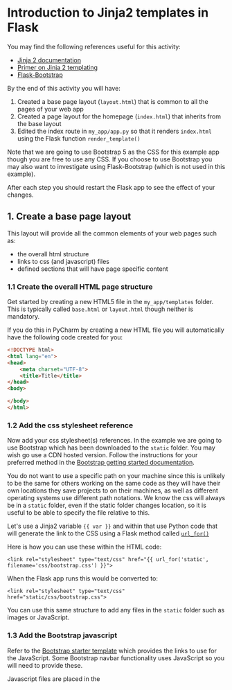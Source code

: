 # Introduction to Jinja2 templates in Flask

You may find the following references useful for this activity:

- [Jinja 2 documentation](https://jinja.palletsprojects.com/en/2.11.x/)
- [Primer on Jinja 2 templating](https://realpython.com/primer-on-jinja-templating/)
- [Flask-Bootstrap](https://pythonhosted.org/Flask-Bootstrap/)

By the end of this activity you will have:

1. Created a base page layout (`layout.html`) that is common to all the pages of your web app
2. Created a page layout for the homepage (`index.html`) that inherits from the base layout
3. Edited the index route in `my_app/app.py` so that it renders `index.html` using the Flask
   function `render_template()`

Note that we are going to use Bootstrap 5 as the CSS for this example app though you are free to use any CSS. If you
choose to use Bootstrap you may also want to investigate using Flask-Bootstrap (which is not used in this example).

After each step you should restart the Flask app to see the effect of your changes.

## 1. Create a base page layout

This layout will provide all the common elements of your web pages such as:

- the overall html structure
- links to css (and javascript) files
- defined sections that will have page specific content

### 1.1 Create the overall HTML page structure

Get started by creating a new HTML5 file in the `my_app/templates` folder. This is typically called `base.html`
or `layout.html` though neither is mandatory.

If you do this in PyCharm by creating a new HTML file you will automatically have the following code created for you:

```html
<!DOCTYPE html>
<html lang="en">
<head>
    <meta charset="UTF-8">
    <title>Title</title>
</head>
<body>

</body>
</html>
```

### 1.2 Add the css stylesheet reference

Now add your css stylesheet(s) references. In the example we are going to use Bootstrap which has been downloaded to
the `static` folder. You may wish go use a CDN hosted version. Follow the instructions for your preferred method in
the [Bootstrap getting started documentation](https://getbootstrap.com/docs/5.0/getting-started/introduction/).

You do not want to use a specific path on your machine since this is unlikely to be the same for others working on the
same code as they will have their own locations they save projects to on their machines, as well as different operating
systems use different path notations. We know the css will always be in a `static` folder, even if the static folder
changes location, so it is useful to be able to specify the file relative to this.

Let's use a Jinja2 variable `{{ var }}` and within that use Python code that will generate the link to the CSS using a
Flask method called [`url_for()`](https://flask.palletsprojects.com/en/1.1.x/api/?highlight=url_for#flask.url_for)

Here is how you can use these within the HTML code:

```jinja2
<link rel="stylesheet" type="text/css" href="{{ url_for('static', filename='css/bootstrap.css') }}">
```

When the Flask app runs this would be converted to:

```jinja2
<link rel="stylesheet" type="text/css" href="static/css/bootstrap.css">
```

You can use this same structure to add any files in the `static` folder such as images or JavaScript.

### 1.3 Add the Bootstrap javascript

Refer to the [Bootstrap starter template](https://getbootstrap.com/docs/5.0/getting-started/introduction/#starter-template) which
provides the links to use for the JavaScript. Some Bootstrap navbar functionality uses JavaScript so you will need to
provide these.

Javascript files are placed in the <script> tag and are typically placed at the end of the body section of a page. This
is to ensure that the page does not wait for the JavaScript to be available before it starts to render.

```html

<script src="{{ url_for('static', filename='js/bootstrap.bundle.js') }}"></script>
```

### 1.4 Add Jinja2 variables

Add the following Jinja2 variables to your code to provide variables for the page title and the main content block and
also to

```jinja2
{# Add to the head section #}
<title>{{title}}</title>

{# Add to the body section #}
<header>
{% include 'navigation.html' %}
</header>
<main>
<div class="container">
{% block content %}{% endblock %}
</div>
</main>
```



## 2. Create an `index.html` that inherits from the base page

`index.html` inherits from `base.html` so all we need to provide is the content. We will pass in the variable for title
in the route.

```jinja2
{% extends 'layout.html' %}
{% block content %}
    <h1>{{ title }}</h1>
    <p>This is the my_app home page.</p>
{% endblock %}
```

## 3. Edited the index route in `my_app/app.py` so that it renders `index.html` using the Flask function `render_template()`

The my_app home page is currently defined in `my_app/app.py`, replace the `return` statement
with `return render_template()`. You can pass the value for any variables when you render the template, in the case of
this app we want to page the page title.

```python
from flask import render_template


@app.route('/')
def index():
    return render_template('index.html', title="Home page")
```

Now restart your Flask app.


## 4. Add a navigation bar

Use Bootstrap styling to create a navigation bar. For now it will include links to:

- my_app index
- community index
- Dash dashboard

Choose any of the [bootstrap navbar code](https://getbootstrap.com/docs/4.5/components/navbar/) and adapt it. Add it at
the start of the <body> section.

You could add the code to the base template, or you can create a template for the navbar.

Let's create a new html file in the templates folder called `navbar.html`. This will contain just enough code to create
the navbar bar, you don't need the entire HTML page structure.

Yours may look different to this depending on the same code you chose to copy, however here is a Bootstrap navbar with 3
links:

```jinja2
{# example navbar.html #}
<header>
    <nav class="navbar navbar-dark bg-dark">
        <a class="navbar-brand" href="#">Navbar</a>
        <button class="navbar-toggler" type="button" data-toggle="collapse" data-target="#navbarSupportedContent"
                aria-controls="navbarSupportedContent" aria-expanded="false" aria-label="Toggle navigation">
            <span class="navbar-toggler-icon"></span>
        </button>
        <div class="collapse navbar-collapse" id="navbarSupportedContent">
            <ul class="navbar-nav mr-auto">
                <li class="nav-item">
                    <a class="nav-link" href="#">Home</a>
                </li>
                <li class="nav-item">
                    <a class="nav-link" href="#">Community</a>
                </li>
                <li class="nav-item">
                    <a class="nav-link" href="#">Dashboard</a>
                </li>
            </ul>
        </div>
    </nav>
</header>
```

As we copied the code from the Bootstrap site the `href="#"` needs to be changed to provide the correct URL for our
pages.

As with the CSS we will use a Jinja2 variable and the Flask `url_for()` as follows:

```jinja2
{# my_app home page #}
<a class="nav-link" href="{{ url_for("main.index") }}">Home</a>

{# community blueprint home page #}
<a class="nav-link" href="{{ url_for("community.index") }}">Community</a>

{# Dash app home page - this isn't a Flask route so we will have to specify the path #}
<a class="nav-link" href="/dash_app/">Dashboard</a>
```

## 5. Try it yourself
### Apply the base layout to the community module index page
Repeat the steps for `my_app/index` for the community index.

### Apply the same nav to the Dash app
You do not need to do this, if you find a working solution, well done!
